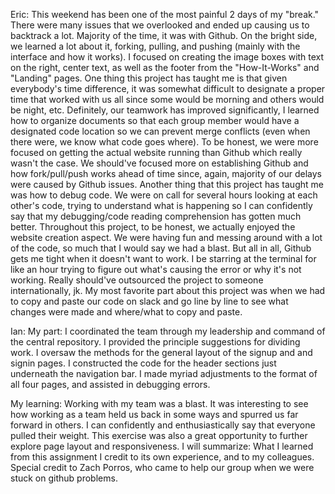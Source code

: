 Eric:
This weekend has been one of the most painful 2 days of my "break." There were many issues that we overlooked and ended up causing us to backtrack a lot. Majority of the time, it was with Github. On the bright side, we learned a lot about it, forking, pulling, and pushing (mainly with the interface and how it works). I focused on creating the image boxes with text on the right, center text, as well as the footer from the "How-It-Works" and "Landing" pages. One thing this project has taught me is that given everybody's time difference, it was somewhat difficult to designate a proper time that worked with us all since some would be morning and others would be night, etc. Definitely, our teamwork has improved significantly, I learned how to organize documents so that each group member would have a designated code location so we can prevent merge conflicts (even when there were, we know what code goes where). To be honest, we were more focused on getting the actual website running than Github which really wasn't the case. We should've focused more on establishing Github and how fork/pull/push works ahead of time since, again, majority of our delays were caused by Github issues. Another thing that this project has taught me was how to debug code. We were on call for several hours looking at each other's code, trying to understand what is happening so I can confidently say that my debugging/code reading comprehension has gotten much better. Throughout this project, to be honest, we actually enjoyed the website creation aspect. We were having fun and messing around with a lot of the code, so much that I would say we had a blast. But all in all, Github gets me tight when it doesn't want to work. I be starring at the terminal for like an hour trying to figure out what's causing the error or why it's not working. Really should've outsourced the project to someone internationally, jk. My most favorite part about this project was when we had to copy and paste our code on slack and go line by line to see what changes were made and where/what to copy and paste.

Ian:
My part: I coordinated the team through my leadership and command of the central repository. I provided the principle suggestions for dividing work. I oversaw the methods for the general layout of the signup and and signin pages. I constructed the code for the header sections just underneath the navigation bar. I made myriad adjustments to the format of all four pages, and assisted in debugging errors.

My learning: Working with my team was a blast. It was interesting to see how working as a team held us back in some ways and spurred us far forward in others. I can confidently and enthusiastically say that everyone pulled their weight. This exercise was also a great opportunity to further explore page layout and responsiveness. I will summarize: What I learned from this assignment I credit to its own experience, and to my colleagues. Special credit to Zach Porros, who came to help our group when we were stuck on github problems.
